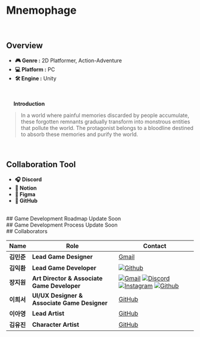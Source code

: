 # Mnemophage
<br>

## Overview
- **🎮 Genre :** 2D Platformer, Action-Adventure
- **💻 Platform :** PC
- **🛠 Engine :** Unity
<br>

&nbsp;&nbsp;&nbsp;&nbsp; **Introduction**
> In a world where painful memories discarded by people accumulate, these forgotten remnants gradually transform into monstrous entities that pollute the world. The protagonist belongs to a bloodline destined to absorb these memories and purify the world.</p>
<br>

## Collaboration Tool
- **🎧 Discord** 
- **📝 Notion** 
- **🎨 Figma**
- **🐙 GitHub** 

<br>
## Game Development Roadmap  
Update Soon

<br>
## Game Development Process
Update Soon

<br>
## Collaborators  

| **Name** | **Role** | **Contact** |
|----------|----------|-----------|
| **김민준** | **Lead Game Designer**	| [Gmail](https://github.com/username1) |
| **김익환** | **Lead Game Developer** | [![Github](https://img.shields.io/badge/github-333333.svg?&style=for-the-badge&logo=github&logoColor=D9E6F2)](https://github.com/Kimighwan) |
| **장지원** | **Art Director & Associate Game Developer** | [![Gmail](https://img.shields.io/badge/gmail-333333.svg?&style=for-the-badge&logo=gmail&logoColor=D9E6F2)](https://mail.google.com/mail/?view=cm&fs=1&to=aspyn.j04@gmail.com) [![Discord](https://img.shields.io/badge/discord-333333.svg?&style=for-the-badge&logo=discord&logoColor=D9E6F2)](https://www.discord.com/users/826455342350073887) [![Instagram](https://img.shields.io/badge/instagram-333333.svg?&style=for-the-badge&logo=instagram&logoColor=D9E6F2)](https://instagram.com/aspyn._.j) [![Github](https://img.shields.io/badge/github-333333.svg?&style=for-the-badge&logo=github&logoColor=D9E6F2)](https://github.com/aspyn04)|
| **이희서** | **UI/UX Designer & Associate Game Designer** | [GitHub](https://github.com/username5) |
| **이아영** | **Lead Artist**  | [GitHub](https://github.com/username4) |
| **김유진** | **Character Artist**  | [GitHub](https://github.com/username3) |


